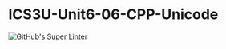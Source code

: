 # ICS3U-Unit6-06-CPP-Unicode

[![GitHub's Super Linter](https://github.com/sydneykuhn/ICS3U-Unit6-06-CPP-Unicode/workflows/GitHub's%20Super%20Linter/badge.svg)](https://github.com/sydneykuhn/ICS3U-Unit6-06-CPP-Unicode)
